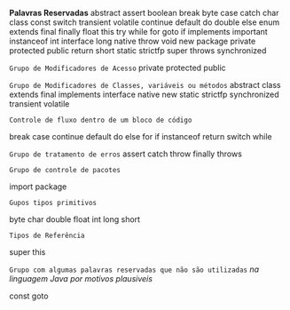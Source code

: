 **Palavras Reservadas**
abstract 
assert
boolean
break
byte
case
catch
char
class
const
switch
transient
volatile
continue
default
do
double
else
enum
extends
final
finally
float
this
try
while
for
goto
if
implements
important
instanceof
int
interface
long
native
throw
void
new
package
private
protected
public
return
short
static
strictfp
super
throws
synchronized

`Grupo de Modificadores de Acesso`
private
protected
public

`Grupo de Modificadores de Classes, variáveis ou métodos`
abstract
class
extends
final
implements
interface
native
new
static
strictfp
synchronized
transient
volatile

`Controle de fluxo dentro de um bloco de código`

break
case
continue
default
do
else
for
if
instanceof
return
switch
while

`Grupo de tratamento de erros`
assert
catch
throw
finally
throws


`Grupo de controle de pacotes`

import
package

`Gupos tipos primitivos`

byte
char
double
float
int
long
short

`Tipos de Referência`

super
this

`Grupo com algumas palavras reservadas que não são utilizadas` *na linguagem Java por motivos plausiveis*

const
goto